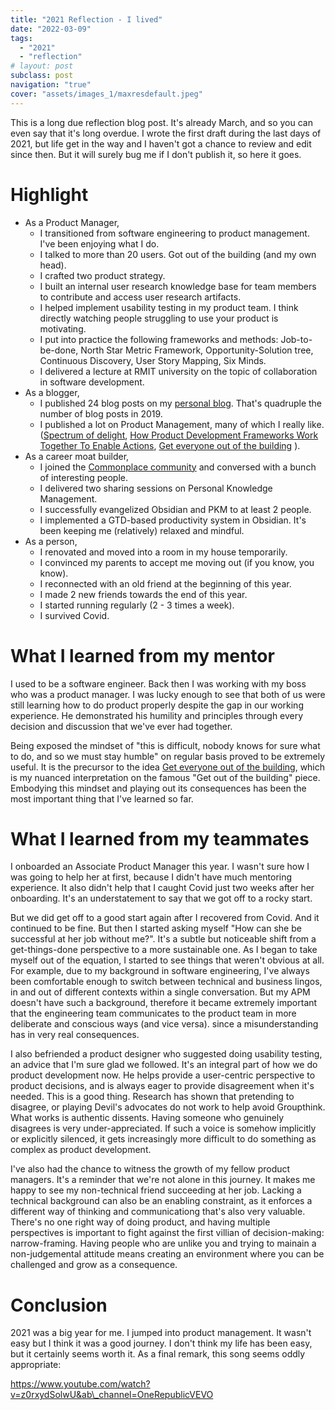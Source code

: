 ```yaml
---
title: "2021 Reflection - I lived"
date: "2022-03-09"
tags:
  - "2021"
  - "reflection"
# layout: post
subclass: post
navigation: "true"
cover: "assets/images_1/maxresdefault.jpeg"
---
```


This is a long due reflection blog post. It's already March, and so you can even say that it's long overdue. I wrote the first draft during the last days of 2021, but life get in the way and I haven't got a chance to review and edit since then. But it will surely bug me if I don't publish it, so here it goes.

# Highlight

- As a Product Manager,
    - I transitioned from software engineering to product management. I've been enjoying what I do.
    - I talked to more than 20 users. Got out of the building (and my own head).
    - I crafted two product strategy.
    - I built an internal user research knowledge base for team members to contribute and access user research artifacts.
    - I helped implement usability testing in my product team. I think directly watching people struggling to use your product is motivating.
    - I put into practice the following frameworks and methods: Job-to-be-done, North Star Metric Framework, Opportunity-Solution tree, Continuous Discovery, User Story Mapping, Six Minds.
    - I delivered a lecture at RMIT university on the topic of collaboration in software development.
- As a blogger,
    - I published 24 blog posts on my [personal blog](https://dafuqis-that.com/). That's quadruple the number of blog posts in 2019.
    - I published a lot on Product Management, many of which I really like. ([Spectrum of delight](https://dafuqis-that.com/2021/06/06/my-take-on-product-strategy/), [How Product Development Frameworks Work Together To Enable Actions](https://dafuqis-that.com/2021/10/13/how-product-development-frameworks-work-together-to-enable-actions/), [Get everyone out of the building](https://dafuqis-that.com/2021/12/31/get-everyone-out-of-the-building-or-how-product-managers-are-like-fire-fighters/) ).
- As a career moat builder,
    - I joined the [Commonplace community](https://forum.commoncog.com/) and conversed with a bunch of interesting people.
    - I delivered two sharing sessions on Personal Knowledge Management.
    - I successfully evangelized Obsidian and PKM to at least 2 people.
    - I implemented a GTD-based productivity system in Obsidian. It's been keeping me (relatively) relaxed and mindful.
- As a person,
    - I renovated and moved into a room in my house temporarily.
    - I convinced my parents to accept me moving out (if you know, you know).
    - I reconnected with an old friend at the beginning of this year.
    - I made 2 new friends towards the end of this year.
    - I started running regularly (2 - 3 times a week).
    - I survived Covid.

# What I learned from my mentor

I used to be a software engineer. Back then I was working with my boss who was a product manager. I was lucky enough to see that both of us were still learning how to do product properly despite the gap in our working experience. He demonstrated his humility and principles through every decision and discussion that we've ever had together.

Being exposed the mindset of "this is difficult, nobody knows for sure what to do, and so we must stay humble" on regular basis proved to be extremely useful. It is the precursor to the idea [Get everyone out of the building](https://dafuqis-that.com/2021/12/31/get-everyone-out-of-the-building-or-how-product-managers-are-like-fire-fighters/), which is my nuanced interpretation on the famous "Get out of the building" piece. Embodying this mindset and playing out its consequences has been the most important thing that I've learned so far.

# What I learned from my teammates

I onboarded an Associate Product Manager this year. I wasn't sure how I was going to help her at first, because I didn't have much mentoring experience. It also didn't help that I caught Covid just two weeks after her onboarding. It's an understatement to say that we got off to a rocky start.

But we did get off to a good start again after I recovered from Covid. And it continued to be fine. But then I started asking myself "How can she be successful at her job without me?". It's a subtle but noticeable shift from a get-things-done perspective to a more sustainable one. As I began to take myself out of the equation, I started to see things that weren't obvious at all. For example, due to my background in software engineering, I've always been comfortable enough to switch between technical and business lingos, in and out of different contexts within a single conversation. But my APM doesn't have such a background, therefore it became extremely important that the engineering team communicates to the product team in more deliberate and conscious ways (and vice versa). since a misunderstanding has in very real consequences.

I also befriended a product designer who suggested doing usability testing, an advice that I'm sure glad we followed. It's an integral part of how we do product development now. He helps provide a user-centric perspective to product decisions, and is always eager to provide disagreement when it's needed. This is a good thing. Research has shown that pretending to disagree, or playing Devil's advocates do not work to help avoid Groupthink. What works is authentic dissents. Having someone who genuinely disagrees is very under-appreciated. If such a voice is somehow implicitly or explicitly silenced, it gets increasingly more difficult to do something as complex as product development.

I've also had the chance to witness the growth of my fellow product managers. It's a reminder that we're not alone in this journey. It makes me happy to see my non-technical friend succeeding at her job. Lacking a technical background can also be an enabling constraint, as it enforces a different way of thinking and communicationg that's also very valuable. There's no one right way of doing product, and having multiple perspectives is important to fight against the first villian of decision-making: narrow-framing. Having people who are unlike you and trying to mainain a non-judgemental attitude means creating an environment where you can be challenged and grow as a consequence.

# Conclusion

2021 was a big year for me. I jumped into product management. It wasn't easy but I think it was a good journey. I don't think my life has been easy, but it certainly seems worth it. As a final remark, this song seems oddly appropriate:

https://www.youtube.com/watch?v=z0rxydSolwU&ab\_channel=OneRepublicVEVO
